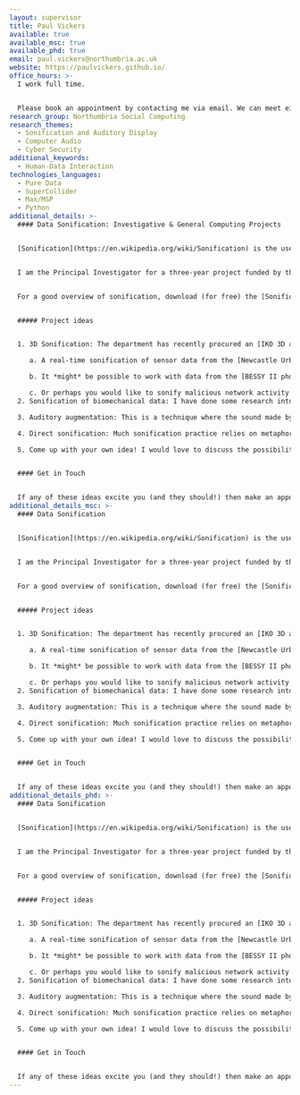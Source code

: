 ```yaml
---
layout: supervisor
title: Paul Vickers
available: true
available_msc: true
available_phd: true
email: paul.vickers@northumbria.ac.uk
website: https://paulvickers.github.io/
office_hours: >-
  I work full time. 


  Please book an appointment by contacting me via email. We can meet either in person (on campus) or online via Teams.
research_group: Northumbria Social Computing
research_themes:
  - Sonification and Auditory Display
  - Computer Audio
  - Cyber Security
additional_keywords:
  - Human-Data Interaction
technologies_languages:
  - Pure Data
  - SuperCollider
  - Max/MSP
  - Python
additional_details: >-
  #### Data Sonification: Investigative & General Computing Projects


  [Sonification](https://en.wikipedia.org/wiki/Sonification) is the use of non-speech audio to communicate data or data relations to a listener; think of information visualisation but with sound instead of graphics. I am interested in supervising students who would like to explore problems that could be solved by applying sonification techniques. For an idea of the kinds of things I have been working on recently, have a look at [my personal research page](https://paulvickers.github.io/projects/). We can implement sonifications using free general programming tools such as Python and also using free audio programming languages like [Pure Data](http://puredata.info/) and [SuperCollider](https://supercollider.github.io/). These tools are multi platform so will work on macOS, Linux, and Windows.


  I am the Principal Investigator for a three-year project funded by the Leverhulme Trust titled RADICAL ([info here](https://projectRadical.github.io/about/)) , so I would be very keen to involve you in that project. If you are able to design a sonification that we can use in our experiments, then you would be included as an author on any publications we submit that make use of it.


  For a good overview of sonification, download (for free) the [Sonification Handbook](https://sonification.de/handbook/) and also pay a visit to the website of the [International Community for Auditory Display (ICAD)](http://icad.org/). In June 2019 I hosted [ICAD 2019, The 25th International Conference on Auditory Display](https://icad2019.icad.org/) here at Northumbria, the [proceedings](https://smartech.gatech.edu/handle/1853/61548) of which will give you a flavour of the latest research being done in the field. 


  ##### Project ideas


  1. 3D Sonification: The department has recently procured an [IKO 3D audio speaker](http://iko.sonible.com/en.html) which is one of only two in the UK. A number of really exciting projects would use the IKO as a means of projecting a spatialised sonification of a dataset (either real time or historical). For example:

     a. A real-time sonification of sensor data from the [Newcastle Urban Observatory](http://newcastle.urbanobservatory.ac.uk/) to provide a three-dimensional live representation of local air pollution, weather, traffic volumes, etc. Will require use of Web APIs (csv or JSON format).

     b. It *might* be possible to work with data from the [BESSY II photon synchrotron at the Helmholtz Centre, Berlin](https://www.helmholtz-berlin.de/quellen/bessy/elektronenspeicherring/index_en.html) which would be a really exciting collaboration.

     c. Or perhaps you would like to sonify malicious network activity in real time (see our [SoNSTAR project](https://paulvickers.github.io/SoNSTAR/)) but in a 3D space such that the different sonification components move around the space in response to network activity? The IKO uses ambisonic filters, so this would be a good opportunity for someone wishing to learn more about spatialised digital audio.
  2. Sonification of biomechanical data: I have done some research into the sonification of data generated when using a [physical exercise machine](https://paulvickers.github.io/SoniFRED/). This has opened up a range of questions that could be further explored by an interested student. Perhaps you are a frustrated amateur golfer and want to see how you could sonify your golf swing to tell you how you are doing during the parts of the swing you can't see? You might want to use accelerometers or data from video cameras (which then involves computer vision) to capture the raw data.

  3. Auditory augmentation: This is a technique where the sound made by everyday objects are augmented with extra sonic filtering so that the sound they make changes in response to changes in the values of a data stream you wish to monitor. See [Till Bovermann et al's article](https://www.techfak.uni-bielefeld.de/ags/ami/publications/media/BovermannTuennermannHermann2010-AA.pdf) for more info.

  4. Direct sonification: Much sonification practice relies on metaphor. Recently I have been exploring whether sonifications might work better the more direct (less metaphorical) they are (see [Direct Segmented Sonification](https://paulvickers.github.io/DSSon/), though don't be put off by the signal processing equations as we could do something simpler). An interesting project would be to make two sonifications of the same dataset, one more direct, one more metaphorical, and conduct a user study to see which was better at communicating information to the listener.

  5. Come up with your own idea! I would love to discuss the possibilities with you.


  #### Get in Touch


  If any of these ideas excite you (and they should!) then make an appointment to so that we can work something up. I love this kind of stuff, so I am likely to be very interested in supporting you to develop a really strong project.
additional_details_msc: >-
  #### Data Sonification


  [Sonification](https://en.wikipedia.org/wiki/Sonification) is the use of non-speech audio to communicate data or data relations to a listener; think of information visualisation but with sound instead of graphics. I am interested in supervising students who would like to explore problems that could be solved by applying sonification techniques. For an idea of the kinds of things I have been working on recently, have a look at [my personal research page](https://paulvickers.github.io/projects/). We can implement sonifications using free general programming tools such as Python and also using free audio programming languages like [Pure Data](http://puredata.info/) and [SuperCollider](https://supercollider.github.io/). These tools are multi platform so will work on macOS, Linux, and Windows.


  I am the Principal Investigator for a three-year project funded by the Leverhulme Trust titled RADICAL ([info here](https://projectRadical.github.io/about/)) , so I would be very keen to involve you in that project. If you are able to design a sonification that we can use in our experiments, then you would be included as an author on any publications we submit that make use of it.


  For a good overview of sonification, download (for free) the [Sonification Handbook](https://sonification.de/handbook/) and also pay a visit to the website of the [International Community for Auditory Display (ICAD)](http://icad.org/). In June 2019 I hosted [ICAD 2019, The 25th International Conference on Auditory Display](https://icad2019.icad.org/) here at Northumbria, the [proceedings](https://smartech.gatech.edu/handle/1853/61548) of which will give you a flavour of the latest research being done in the field. 


  ##### Project ideas


  1. 3D Sonification: The department has recently procured an [IKO 3D audio speaker](http://iko.sonible.com/en.html) which is one of only two in the UK. A number of really exciting projects would use the IKO as a means of projecting a spatialised sonification of a dataset (either real time or historical). For example:

     a. A real-time sonification of sensor data from the [Newcastle Urban Observatory](http://newcastle.urbanobservatory.ac.uk/) to provide a three-dimensional live representation of local air pollution, weather, traffic volumes, etc. Will require use of Web APIs (csv or JSON format).

     b. It *might* be possible to work with data from the [BESSY II photon synchrotron at the Helmholtz Centre, Berlin](https://www.helmholtz-berlin.de/quellen/bessy/elektronenspeicherring/index_en.html) which would be a really exciting collaboration.

     c. Or perhaps you would like to sonify malicious network activity in real time (see our [SoNSTAR project](https://paulvickers.github.io/SoNSTAR/)) but in a 3D space such that the different sonification components move around the space in response to network activity? The IKO uses ambisonic filters, so this would be a good opportunity for someone wishing to learn more about spatialised digital audio.
  2. Sonification of biomechanical data: I have done some research into the sonification of data generated when using a [physical exercise machine](https://paulvickers.github.io/SoniFRED/). This has opened up a range of questions that could be further explored by an interested student. Perhaps you are a frustrated amateur golfer and want to see how you could sonify your golf swing to tell you how you are doing during the parts of the swing you can't see? You might want to use accelerometers or data from video cameras (which then involves computer vision) to capture the raw data.

  3. Auditory augmentation: This is a technique where the sound made by everyday objects are augmented with extra sonic filtering so that the sound they make changes in response to changes in the values of a data stream you wish to monitor. See [Till Bovermann et al's article](https://www.techfak.uni-bielefeld.de/ags/ami/publications/media/BovermannTuennermannHermann2010-AA.pdf) for more info.

  4. Direct sonification: Much sonification practice relies on metaphor. Recently I have been exploring whether sonifications might work better the more direct (less metaphorical) they are (see [Direct Segmented Sonification](https://paulvickers.github.io/DSSon/), though don't be put off by the signal processing equations as we could do something simpler). An interesting project would be to make two sonifications of the same dataset, one more direct, one more metaphorical, and conduct a user study to see which was better at communicating information to the listener.

  5. Come up with your own idea! I would love to discuss the possibilities with you.


  #### Get in Touch


  If any of these ideas excite you (and they should!) then make an appointment to so that we can work something up. I love this kind of stuff, so I am likely to be very interested in supporting you to develop a really strong project.
additional_details_phd: >-
  #### Data Sonification


  [Sonification](https://en.wikipedia.org/wiki/Sonification) is the use of non-speech audio to communicate data or data relations to a listener; think of information visualisation but with sound instead of graphics. I am interested in supervising students who would like to explore problems that could be solved by applying sonification techniques. For an idea of the kinds of things I have been working on recently, have a look at [my personal research page](https://paulvickers.github.io/projects/). We can implement sonifications using free general programming tools such as Python and also using free audio programming languages like [Pure Data](http://puredata.info/) and [SuperCollider](https://supercollider.github.io/). These tools are multi platform so will work on macOS, Linux, and Windows.


  I am the Principal Investigator for a three-year project funded by the Leverhulme Trust titled RADICAL ([info here](https://projectRadical.github.io/about/)) , so I would be very keen to involve you in that project. If you are able to design a sonification that we can use in our experiments, then you would be included as an author on any publications we submit that make use of it.


  For a good overview of sonification, download (for free) the [Sonification Handbook](https://sonification.de/handbook/) and also pay a visit to the website of the [International Community for Auditory Display (ICAD)](http://icad.org/). In June 2019 I hosted [ICAD 2019, The 25th International Conference on Auditory Display](https://icad2019.icad.org/) here at Northumbria, the [proceedings](https://smartech.gatech.edu/handle/1853/61548) of which will give you a flavour of the latest research being done in the field. 


  ##### Project ideas


  1. 3D Sonification: The department has recently procured an [IKO 3D audio speaker](http://iko.sonible.com/en.html) which is one of only two in the UK. A number of really exciting projects would use the IKO as a means of projecting a spatialised sonification of a dataset (either real time or historical). For example:

     a. A real-time sonification of sensor data from the [Newcastle Urban Observatory](http://newcastle.urbanobservatory.ac.uk/) to provide a three-dimensional live representation of local air pollution, weather, traffic volumes, etc. Will require use of Web APIs (csv or JSON format).

     b. It *might* be possible to work with data from the [BESSY II photon synchrotron at the Helmholtz Centre, Berlin](https://www.helmholtz-berlin.de/quellen/bessy/elektronenspeicherring/index_en.html) which would be a really exciting collaboration.

     c. Or perhaps you would like to sonify malicious network activity in real time (see our [SoNSTAR project](https://paulvickers.github.io/SoNSTAR/)) but in a 3D space such that the different sonification components move around the space in response to network activity? The IKO uses ambisonic filters, so this would be a good opportunity for someone wishing to learn more about spatialised digital audio.
  2. Sonification of biomechanical data: I have done some research into the sonification of data generated when using a [physical exercise machine](https://paulvickers.github.io/SoniFRED/). This has opened up a range of questions that could be further explored by an interested student. Perhaps you are a frustrated amateur golfer and want to see how you could sonify your golf swing to tell you how you are doing during the parts of the swing you can't see? You might want to use accelerometers or data from video cameras (which then involves computer vision) to capture the raw data.

  3. Auditory augmentation: This is a technique where the sound made by everyday objects are augmented with extra sonic filtering so that the sound they make changes in response to changes in the values of a data stream you wish to monitor. See [Till Bovermann et al's article](https://www.techfak.uni-bielefeld.de/ags/ami/publications/media/BovermannTuennermannHermann2010-AA.pdf) for more info.

  4. Direct sonification: Much sonification practice relies on metaphor. Recently I have been exploring whether sonifications might work better the more direct (less metaphorical) they are (see [Direct Segmented Sonification](https://paulvickers.github.io/DSSon/), though don't be put off by the signal processing equations as we could do something simpler). An interesting project would be to make two sonifications of the same dataset, one more direct, one more metaphorical, and conduct a user study to see which was better at communicating information to the listener.

  5. Come up with your own idea! I would love to discuss the possibilities with you.


  #### Get in Touch


  If any of these ideas excite you (and they should!) then make an appointment to so that we can work something up. I love this kind of stuff, so I am likely to be very interested in supporting you to develop a really strong project.
---
```

